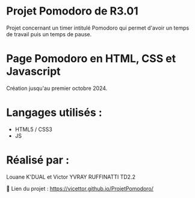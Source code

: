 # Projet Pomodoro de R3.01
Projet concernant un timer intitulé Pomodoro qui permet d'avoir un temps de travail puis un temps de pause.
# Page Pomodoro en HTML, CSS et Javascript
Création jusqu'au premier octobre 2024.
# Langages utilisés :
* HTML5 / CSS3
* JS
# Réalisé par :
Louane K'DUAL et Victor YVRAY RUFFINATTI TD2.2

🚀 Lien du projet : https://vicettor.github.io/ProjetPomodoro/
